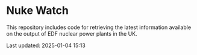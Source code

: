 # Nuke Watch

This repository includes code for retrieving the latest information available on the output of EDF nuclear power plants in the UK.

Last updated: 2025-01-04 15:13